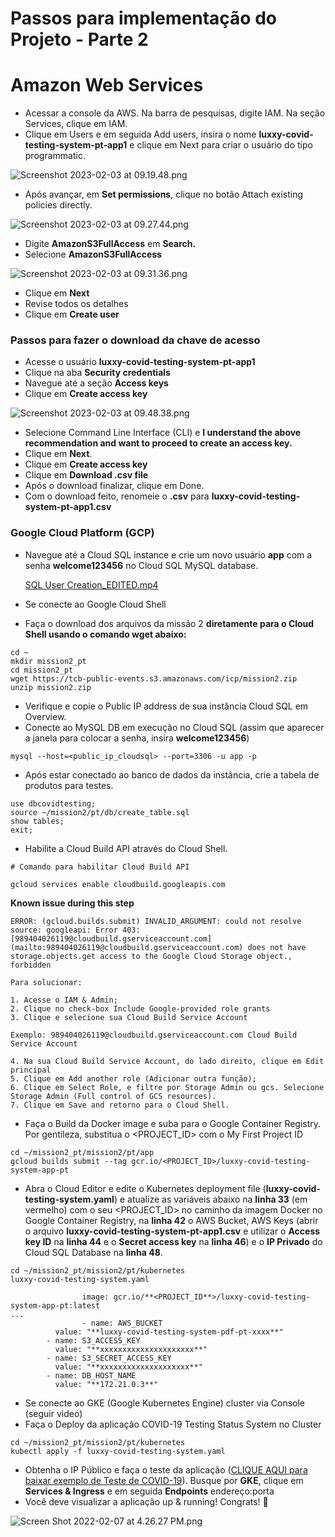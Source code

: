# Passos para implementação do Projeto - Parte 2

# Amazon Web Services

- Acessar a console da AWS. Na barra de pesquisas, digite IAM. Na seção Services, clique em IAM.
- Clique em Users e em seguida Add users, insira o nome **luxxy-covid-testing-system-pt-app1** e clique em Next para criar o usuário do tipo programmatic.

![Screenshot 2023-02-03 at 09.19.48.png](https://s3-us-west-2.amazonaws.com/secure.notion-static.com/75dff1c8-1d2e-4bb8-a363-625667adf818/Screenshot_2023-02-03_at_09.19.48.png)

- Após avançar, em **Set permissions**, clique no botão Attach existing policies directly.

![Screenshot 2023-02-03 at 09.27.44.png](https://s3-us-west-2.amazonaws.com/secure.notion-static.com/204df068-e2dd-47fb-b822-8c192d8890b2/Screenshot_2023-02-03_at_09.27.44.png)

- Digite **AmazonS3FullAccess** em **Search.**
- Selecione **AmazonS3FullAccess**

![Screenshot 2023-02-03 at 09.31.36.png](https://s3-us-west-2.amazonaws.com/secure.notion-static.com/0859de94-c411-407b-be71-8af94b6c34b9/Screenshot_2023-02-03_at_09.31.36.png)

- Clique em **Next**
- Revise todos os detalhes
- Clique em **Create user**

### Passos para fazer o download da chave de acesso

- Acesse o usuário **luxxy-covid-testing-system-pt-app1**
- Clique na aba **Security credentials**
- Navegue até a seção **Access keys**
- Clique em **Create access key**

![Screenshot 2023-02-03 at 09.48.38.png](https://s3-us-west-2.amazonaws.com/secure.notion-static.com/8264598b-1f83-4a51-8fbc-1a3f76f40210/Screenshot_2023-02-03_at_09.48.38.png)

- Selecione Command Line Interface (CLI) e **I understand the above recommendation and want to proceed to create an access key.**
- Clique em **Next**.
- Clique em **Create access key**
- Clique em **Download .csv file**
- Após o download finalizar, clique em Done.
- Com o download feito, renomeie o **.csv** para **luxxy-covid-testing-system-pt-app1.csv**

### Google Cloud Platform (GCP)

- Navegue até a Cloud SQL instance e crie um novo usuário **app** com a senha **welcome123456** no Cloud SQL MySQL database.
    
    [SQL User Creation_EDITED.mp4](https://s3-us-west-2.amazonaws.com/secure.notion-static.com/c80abf92-7467-436b-bee3-db25a88c70b4/SQL_User_Creation_EDITED.mp4)
    
- Se conecte ao Google Cloud Shell
- Faça o download dos arquivos da missão 2 **diretamente para o Cloud Shell usando o comando wget abaixo:**

```
cd ~
mkdir mission2_pt
cd mission2_pt
wget https://tcb-public-events.s3.amazonaws.com/icp/mission2.zip
unzip mission2.zip
```

- Verifique e copie o Public IP address de sua instância Cloud SQL em Overview.
- Conecte ao MySQL DB em execução no Cloud SQL (assim que aparecer a janela para colocar a senha, insira **welcome123456**)

```
mysql --host=<public_ip_cloudsql> --port=3306 -u app -p
```

- Após estar conectado ao banco de dados da instância, crie a tabela de produtos para testes.

```
use dbcovidtesting;
source ~/mission2/pt/db/create_table.sql
show tables;
exit;
```

- Habilite a Cloud Build API através do Cloud Shell.

```
# Comando para habilitar Cloud Build API

gcloud services enable cloudbuild.googleapis.com
```

**Known issue during this step**

```
ERROR: (gcloud.builds.submit) INVALID_ARGUMENT: could not resolve source: googleapi: Error 403: [989404026119@cloudbuild.gserviceaccount.com](mailto:989404026119@cloudbuild.gserviceaccount.com) does not have storage.objects.get access to the Google Cloud Storage object., forbidden

Para solucionar:

1. Acesse o IAM & Admin;
2. Clique no check-box Include Google-provided role grants 
3. Clique e selecione sua Cloud Build Service Account

Exemplo: 989404026119@cloudbuild.gserviceaccount.com Cloud Build Service Account

4. Na sua Cloud Build Service Account, do lado direito, clique em Edit principal
5. Clique em Add another role (Adicionar outra função);
6. Clique em Select Role, e filtre por Storage Admin ou gcs. Selecione Storage Admin (Full control of GCS resources).
7. Clique em Save and retorno para o Cloud Shell.
```

- Faça o Build da Docker image e suba para o Google Container Registry. Por gentileza, substitua o <PROJECT_ID> com o My First Project ID

```
cd ~/mission2_pt/mission2/pt/app
gcloud builds submit --tag gcr.io/<PROJECT_ID>/luxxy-covid-testing-system-app-pt
```

- Abra o Cloud Editor e edite o Kubernetes deployment file (**luxxy-covid-testing-system.yaml**) e atualize as variáveis abaixo na **linha 33** (em vermelho) com o seu <PROJECT_ID> no caminho da imagem Docker no Google Container Registry, na **linha 42** o AWS Bucket, AWS Keys (abrir o arquivo **luxxy-covid-testing-system-pt-app1.csv** e utilizar o **Access key ID** na **linha 44** e o **Secret access key** na **linha 46**) e o **IP Privado** do Cloud SQL Database na **linha 48**.

```
cd ~/mission2_pt/mission2/pt/kubernetes
luxxy-covid-testing-system.yaml

				image: gcr.io/**<PROJECT_ID**>/luxxy-covid-testing-system-app-pt:latest
...
				- name: AWS_BUCKET
          value: "**luxxy-covid-testing-system-pdf-pt-xxxx**"
        - name: S3_ACCESS_KEY
          value: "**xxxxxxxxxxxxxxxxxxxxx**"
        - name: S3_SECRET_ACCESS_KEY
          value: "**xxxxxxxxxxxxxxxxxxxx**"
        - name: DB_HOST_NAME
          value: "**172.21.0.3**"
```

- Se conecte ao GKE (Google Kubernetes Engine) cluster via Console (seguir video)
- Faça o Deploy da aplicação COVID-19 Testing Status System no Cluster

```
cd ~/mission2_pt/mission2/pt/kubernetes
kubectl apply -f luxxy-covid-testing-system.yaml
```

- Obtenha o IP Público e faça o teste da aplicação ([CLIQUE AQUI para baixar exemplo de Teste de COVID-19](https://tcb-public-events.s3.amazonaws.com/icp/mission2.zip)). Busque por **GKE**, clique em **Services & Ingress** e em seguida **Endpoints** endereço:porta
- Você deve visualizar a aplicação up & running! Congrats! 🎉

![Screen Shot 2022-02-07 at 4.26.27 PM.png](https://s3-us-west-2.amazonaws.com/secure.notion-static.com/2f460137-7b68-438e-900d-56ccc3052651/Screen_Shot_2022-02-07_at_4.26.27_PM.png)
